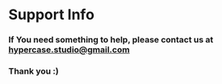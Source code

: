 # Support Info
### If You need something to help, please contact us at **hypercase.studio@gmail.com**
### Thank you :)
    